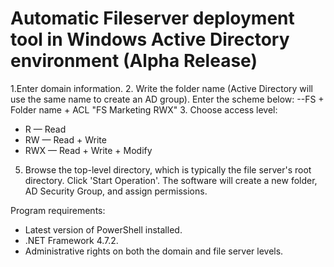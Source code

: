 # 

# **Automatic Fileserver deployment tool  in Windows Active Directory environment** (Alpha Release)

1.Enter domain information.
2. Write the folder name (Active Directory will use the same name to create an AD group). Enter the scheme below:
  \--FS + Folder name + ACL "FS Marketing RWX"
3. Choose access level:
- R — Read
- RW — Read + Write
- RWX — Read + Write + Modify
5. Browse the top-level directory, which is typically the file server's root directory.
Click 'Start Operation'. The software will create a new folder, AD Security Group, and assign permissions.

Program requirements:
- Latest version of PowerShell installed.
- .NET Framework 4.7.2.
- Administrative rights on both the domain and file server levels.

